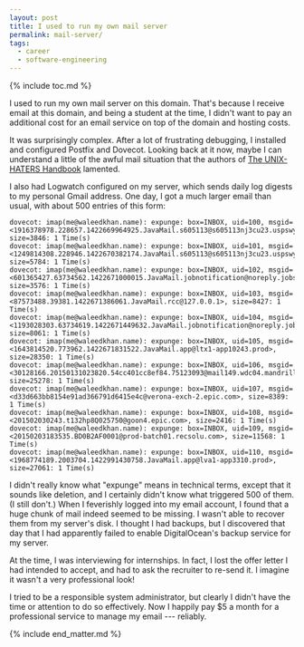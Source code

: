 ```yaml
---
layout: post
title: I used to run my own mail server
permalink: mail-server/
tags:
  - career
  - software-engineering
---
```


{% include toc.md %}

I used to run my own mail server on this domain. That's because I receive email at this domain, and being a student at the time, I didn't want to pay an additional cost for an email service on top of the domain and hosting costs.

It was surprisingly complex. After a lot of frustrating debugging, I installed and configured Postfix and Dovecot. Looking back at it now, maybe I can understand a little of the awful mail situation that the authors of [The UNIX-HATERS Handbook](https://web.mit.edu/~simsong/www/ugh.pdf) lamented.

I also had Logwatch configured on my server, which sends daily log digests to my personal Gmail address. One day, I got a much larger email than usual, with about 500 entries of this form:

```
dovecot: imap(me@waleedkhan.name): expunge: box=INBOX, uid=100, msgid=<1916378978.228657.1422669964925.JavaMail.s605113@s605113nj3cu23.uspswy6.savv..., size=3846: 1 Time(s)
dovecot: imap(me@waleedkhan.name): expunge: box=INBOX, uid=101, msgid=<1249814308.228946.1422670382174.JavaMail.s605113@s605113nj3cu23.uspswy6.savv..., size=5784: 1 Time(s)
dovecot: imap(me@waleedkhan.name): expunge: box=INBOX, uid=102, msgid=<601365427.63734562.1422671000015.JavaMail.jobnotification@noreply.jobs2web.com>, size=3576: 1 Time(s)
dovecot: imap(me@waleedkhan.name): expunge: box=INBOX, uid=103, msgid=<87573488.39381.1422671386061.JavaMail.rcc@127.0.0.1>, size=8427: 1 Time(s)
dovecot: imap(me@waleedkhan.name): expunge: box=INBOX, uid=104, msgid=<1193028303.63734619.1422671449632.JavaMail.jobnotification@noreply.jobs2web...., size=8061: 1 Time(s)
dovecot: imap(me@waleedkhan.name): expunge: box=INBOX, uid=105, msgid=<1643814520.773962.1422671831522.JavaMail.app@ltx1-app10243.prod>, size=28350: 1 Time(s)
dovecot: imap(me@waleedkhan.name): expunge: box=INBOX, uid=106, msgid=<30128166.20150131023820.54cc401cc8ef84.75123093@mail149.wdc04.mandrillapp.com>, size=25278: 1 Time(s)
dovecot: imap(me@waleedkhan.name): expunge: box=INBOX, uid=107, msgid=<d33d663bb8154e91ad366791d6415e4c@verona-exch-2.epic.com>, size=8389: 1 Time(s)
dovecot: imap(me@waleedkhan.name): expunge: box=INBOX, uid=108, msgid=<201502030243.t132hp8Q025750@goon4.epic.com>, size=2416: 1 Time(s)
dovecot: imap(me@waleedkhan.name): expunge: box=INBOX, uid=109, msgid=<20150203183535.BD0B2AF0001@prod-batch01.recsolu.com>, size=11568: 1 Time(s)
dovecot: imap(me@waleedkhan.name): expunge: box=INBOX, uid=110, msgid=<1968774189.2003704.1422991430758.JavaMail.app@lva1-app3310.prod>, size=27061: 1 Time(s)
```

I didn't really know what "expunge" means in technical terms, except that it sounds like deletion, and I certainly didn't know what triggered 500 of them. (I still don't.) When I feverishly logged into my email account, I found that a huge chunk of mail indeed seemed to be missing. I wasn't able to recover them from my server's disk. I thought I had backups, but I discovered that day that I had apparently failed to enable DigitalOcean's backup service for my server.

At the time, I was interviewing for internships. In fact, I lost the offer letter I had intended to accept, and had to ask the recruiter to re-send it. I imagine it wasn't a very professional look!

I tried to be a responsible system administrator, but clearly I didn't have the time or attention to do so effectively. Now I happily pay $5 a month for a professional service to manage my email --- reliably.

{% include end_matter.md %}
